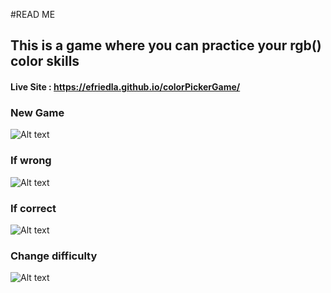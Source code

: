 #READ ME
## This is a game where you can practice your rgb() color skills 
#### Live Site : https://efriedla.github.io/colorPickerGame/
### New Game
![Alt text](http://g.recordit.co/v8yk3yNNad.gif)
### If wrong
![Alt text](http://g.recordit.co/u6YviXaelo.gif)
### If correct
![Alt text](http://g.recordit.co/WY4bCrRMeU.gif)
### Change difficulty
![Alt text](http://g.recordit.co/9TC9OCkv9b.gif)

